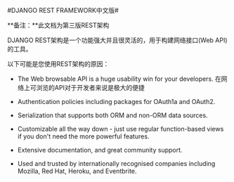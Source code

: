 #DJANGO REST FRAMEWORK中文版#


**备注：**此文档为第三版REST架构

DJANGO REST架构是一个功能强大并且很灵活的，用于构建网络接口(Web API)的工具。

以下可能是您使用REST架构的原因：

* The Web browsable API is a huge usability win for your developers. 在网络上可浏览的API对于开发者来说是极大的便捷

* Authentication policies including packages for OAuth1a and OAuth2.

* Serialization that supports both ORM and non-ORM data sources.

* Customizable all the way down - just use regular function-based views if you don't need the more powerful features.

* Extensive documentation, and great community support.

* Used and trusted by internationally recognised companies including Mozilla, Red Hat, Heroku, and Eventbrite.

